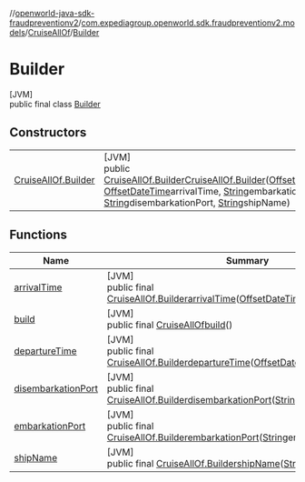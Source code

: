 //[openworld-java-sdk-fraudpreventionv2](../../../../index.md)/[com.expediagroup.openworld.sdk.fraudpreventionv2.models](../../index.md)/[CruiseAllOf](../index.md)/[Builder](index.md)

# Builder

[JVM]\
public final class [Builder](index.md)

## Constructors

| | |
|---|---|
| [CruiseAllOf.Builder](-cruise-all-of.-builder.md) | [JVM]<br>public [CruiseAllOf.Builder](index.md)[CruiseAllOf.Builder](-cruise-all-of.-builder.md)([OffsetDateTime](https://docs.oracle.com/javase/8/docs/api/java/time/OffsetDateTime.html)departureTime, [OffsetDateTime](https://docs.oracle.com/javase/8/docs/api/java/time/OffsetDateTime.html)arrivalTime, [String](https://docs.oracle.com/javase/8/docs/api/java/lang/String.html)embarkationPort, [String](https://docs.oracle.com/javase/8/docs/api/java/lang/String.html)disembarkationPort, [String](https://docs.oracle.com/javase/8/docs/api/java/lang/String.html)shipName) |

## Functions

| Name | Summary |
|---|---|
| [arrivalTime](arrival-time.md) | [JVM]<br>public final [CruiseAllOf.Builder](index.md)[arrivalTime](arrival-time.md)([OffsetDateTime](https://docs.oracle.com/javase/8/docs/api/java/time/OffsetDateTime.html)arrivalTime) |
| [build](build.md) | [JVM]<br>public final [CruiseAllOf](../index.md)[build](build.md)() |
| [departureTime](departure-time.md) | [JVM]<br>public final [CruiseAllOf.Builder](index.md)[departureTime](departure-time.md)([OffsetDateTime](https://docs.oracle.com/javase/8/docs/api/java/time/OffsetDateTime.html)departureTime) |
| [disembarkationPort](disembarkation-port.md) | [JVM]<br>public final [CruiseAllOf.Builder](index.md)[disembarkationPort](disembarkation-port.md)([String](https://docs.oracle.com/javase/8/docs/api/java/lang/String.html)disembarkationPort) |
| [embarkationPort](embarkation-port.md) | [JVM]<br>public final [CruiseAllOf.Builder](index.md)[embarkationPort](embarkation-port.md)([String](https://docs.oracle.com/javase/8/docs/api/java/lang/String.html)embarkationPort) |
| [shipName](ship-name.md) | [JVM]<br>public final [CruiseAllOf.Builder](index.md)[shipName](ship-name.md)([String](https://docs.oracle.com/javase/8/docs/api/java/lang/String.html)shipName) |
